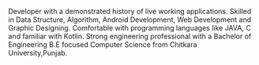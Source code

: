 Developer with a demonstrated history of live working applications. Skilled in Data Structure, Algorithm, Android Development, Web Development and Graphic Designing. 
Comfortable with programming languages like JAVA, C and familiar with Kotlin. Strong engineering professional with a Bachelor of Engineering B.E focused Computer Science 
from Chitkara University,Punjab.
